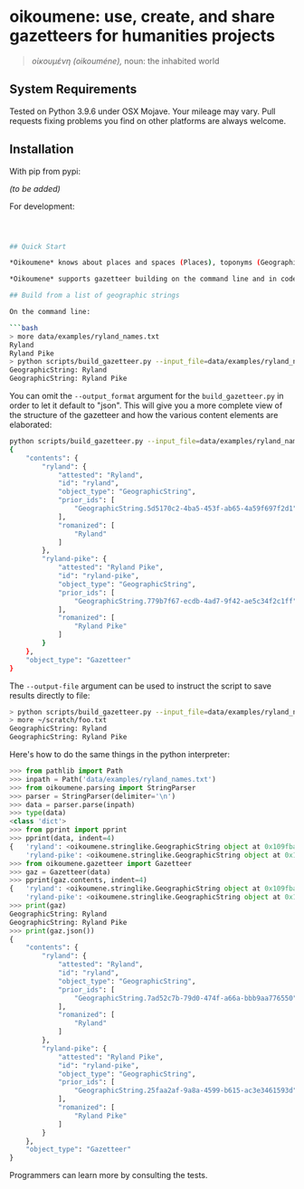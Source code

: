 # oikoumene: use, create, and share gazetteers for humanities projects

> *οἰκουμένη (oikouméne),* noun: the inhabited world


## System Requirements

Tested on Python 3.9.6 under OSX Mojave. Your mileage may vary. Pull requests fixing problems you find on other platforms are always welcome.

## Installation

With pip from pypi:

*(to be added)*

For development:

```bash



## Quick Start

*Oikoumene* knows about places and spaces (Places), toponyms (GeographicNames), and strings that refer to named places and spaces without being toponyms in their own right (e.g., "landing strip"; GeographicString). It also knows how to combine groups of these objects into a "Gazetteer," which you should think of as a big pile of name and/or place information with associated unique identifiers for each.

*Oikoumene* supports gazetteer building on the command line and in code.

## Build from a list of geographic strings

On the command line:

```bash
> more data/examples/ryland_names.txt 
Ryland
Ryland Pike
> python scripts/build_gazetteer.py --input_file=data/examples/ryland_names.txt --input_format=txt --output_format=txt
GeographicString: Ryland
GeographicString: Ryland Pike
```

You can omit the ```--output_format``` argument for the ```build_gazetteer.py``` in order to let it default to "json". This will give you a more complete view of the structure of the gazetteer and how the various content elements are elaborated:

```bash
python scripts/build_gazetteer.py --input_file=data/examples/ryland_names.txt --input_format=txt
{
    "contents": {
        "ryland": {
            "attested": "Ryland",
            "id": "ryland",
            "object_type": "GeographicString",
            "prior_ids": [
                "GeographicString.5d5170c2-4ba5-453f-ab65-4a59f697f2d1"
            ],
            "romanized": [
                "Ryland"
            ]
        },
        "ryland-pike": {
            "attested": "Ryland Pike",
            "id": "ryland-pike",
            "object_type": "GeographicString",
            "prior_ids": [
                "GeographicString.779b7f67-ecdb-4ad7-9f42-ae5c34f2c1ff"
            ],
            "romanized": [
                "Ryland Pike"
            ]
        }
    },
    "object_type": "Gazetteer"
}
```

The ```--output-file``` argument can be used to instruct the script to save results directly to file:

```bash
> python scripts/build_gazetteer.py --input_file=data/examples/ryland_names.txt --input_format=txt --output_format=txt --output_file=~/scratch/foo.txt
> more ~/scratch/foo.txt 
GeographicString: Ryland
GeographicString: Ryland Pike
```

Here's how to do the same things in the python interpreter:

```python
>>> from pathlib import Path
>>> inpath = Path('data/examples/ryland_names.txt')
>>> from oikoumene.parsing import StringParser
>>> parser = StringParser(delimiter='\n')
>>> data = parser.parse(inpath)
>>> type(data)
<class 'dict'>
>>> from pprint import pprint
>>> pprint(data, indent=4)
{   'ryland': <oikoumene.stringlike.GeographicString object at 0x109fba2b0>,
    'ryland-pike': <oikoumene.stringlike.GeographicString object at 0x109f9fee0>}
>>> from oikoumene.gazetteer import Gazetteer
>>> gaz = Gazetteer(data)
>>> pprint(gaz.contents, indent=4)
{   'ryland': <oikoumene.stringlike.GeographicString object at 0x109fba2b0>,
    'ryland-pike': <oikoumene.stringlike.GeographicString object at 0x109f9fee0>}
>>> print(gaz)
GeographicString: Ryland
GeographicString: Ryland Pike
>>> print(gaz.json())
{
    "contents": {
        "ryland": {
            "attested": "Ryland",
            "id": "ryland",
            "object_type": "GeographicString",
            "prior_ids": [
                "GeographicString.7ad52c7b-79d0-474f-a66a-bbb9aa776550"
            ],
            "romanized": [
                "Ryland"
            ]
        },
        "ryland-pike": {
            "attested": "Ryland Pike",
            "id": "ryland-pike",
            "object_type": "GeographicString",
            "prior_ids": [
                "GeographicString.25faa2af-9a8a-4599-b615-ac3e3461593d"
            ],
            "romanized": [
                "Ryland Pike"
            ]
        }
    },
    "object_type": "Gazetteer"
}
```

Programmers can learn more by consulting the tests.
